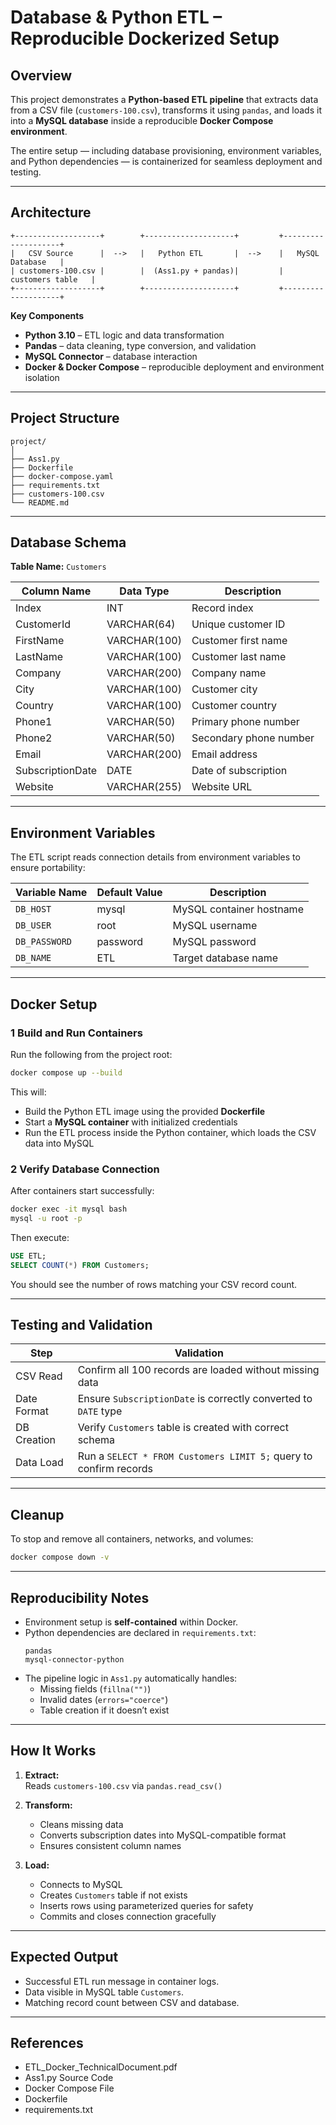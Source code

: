 #  Database & Python ETL – Reproducible Dockerized Setup

##  Overview

This project demonstrates a **Python-based ETL pipeline** that extracts data from a CSV file (`customers-100.csv`), transforms it using `pandas`, and loads it into a **MySQL database** inside a reproducible **Docker Compose environment**.

The entire setup — including database provisioning, environment variables, and Python dependencies — is containerized for seamless deployment and testing.

---

##  Architecture

```
+-------------------+        +--------------------+         +--------------------+
|   CSV Source      |  -->   |   Python ETL       |  -->    |   MySQL Database   |
| customers-100.csv |        |  (Ass1.py + pandas)|         |  customers table   |
+-------------------+        +--------------------+         +--------------------+
```

**Key Components**
- **Python 3.10** – ETL logic and data transformation
- **Pandas** – data cleaning, type conversion, and validation
- **MySQL Connector** – database interaction
- **Docker & Docker Compose** – reproducible deployment and environment isolation

---

##  Project Structure

```
project/
│
├── Ass1.py
├── Dockerfile
├── docker-compose.yaml
├── requirements.txt
├── customers-100.csv
└── README.md
```

---

## Database Schema

**Table Name:** `Customers`

| Column Name       | Data Type   | Description              |
|-------------------|-------------|---------------------------|
| Index             | INT         | Record index             |
| CustomerId        | VARCHAR(64) | Unique customer ID        |
| FirstName         | VARCHAR(100)| Customer first name       |
| LastName          | VARCHAR(100)| Customer last name        |
| Company           | VARCHAR(200)| Company name              |
| City              | VARCHAR(100)| Customer city             |
| Country           | VARCHAR(100)| Customer country          |
| Phone1            | VARCHAR(50) | Primary phone number      |
| Phone2            | VARCHAR(50) | Secondary phone number    |
| Email             | VARCHAR(200)| Email address             |
| SubscriptionDate  | DATE        | Date of subscription      |
| Website           | VARCHAR(255)| Website URL               |

---

##  Environment Variables

The ETL script reads connection details from environment variables to ensure portability:

| Variable Name | Default Value | Description |
|----------------|----------------|-------------|
| `DB_HOST` | mysql | MySQL container hostname |
| `DB_USER` | root | MySQL username |
| `DB_PASSWORD` | password | MySQL password |
| `DB_NAME` | ETL | Target database name |

---

## Docker Setup

### 1️ Build and Run Containers
Run the following from the project root:
```bash
docker compose up --build
```

This will:
- Build the Python ETL image using the provided **Dockerfile**
- Start a **MySQL container** with initialized credentials
- Run the ETL process inside the Python container, which loads the CSV data into MySQL

### 2️ Verify Database Connection
After containers start successfully:
```bash
docker exec -it mysql bash
mysql -u root -p
```
Then execute:
```sql
USE ETL;
SELECT COUNT(*) FROM Customers;
```
You should see the number of rows matching your CSV record count.

---

##  Testing and Validation

| Step | Validation |
|------|-------------|
| CSV Read | Confirm all 100 records are loaded without missing data |
| Date Format | Ensure `SubscriptionDate` is correctly converted to `DATE` type |
| DB Creation | Verify `Customers` table is created with correct schema |
| Data Load | Run a `SELECT * FROM Customers LIMIT 5;` query to confirm records |

---

## Cleanup
To stop and remove all containers, networks, and volumes:
```bash
docker compose down -v
```

---

##  Reproducibility Notes
- Environment setup is **self-contained** within Docker.
- Python dependencies are declared in `requirements.txt`:
  ```
  pandas
  mysql-connector-python
  ```
- The pipeline logic in `Ass1.py` automatically handles:
  - Missing fields (`fillna("")`)
  - Invalid dates (`errors="coerce"`)
  - Table creation if it doesn’t exist

---

##  How It Works

1. **Extract:**  
   Reads `customers-100.csv` via `pandas.read_csv()`

2. **Transform:**  
   - Cleans missing data  
   - Converts subscription dates into MySQL-compatible format  
   - Ensures consistent column names

3. **Load:**  
   - Connects to MySQL  
   - Creates `Customers` table if not exists  
   - Inserts rows using parameterized queries for safety  
   - Commits and closes connection gracefully

---

## Expected Output
- Successful ETL run message in container logs.
- Data visible in MySQL table `Customers`.
- Matching record count between CSV and database.

---

##  References
- ETL_Docker_TechnicalDocument.pdf
- Ass1.py Source Code
- Docker Compose File
- Dockerfile
- requirements.txt
